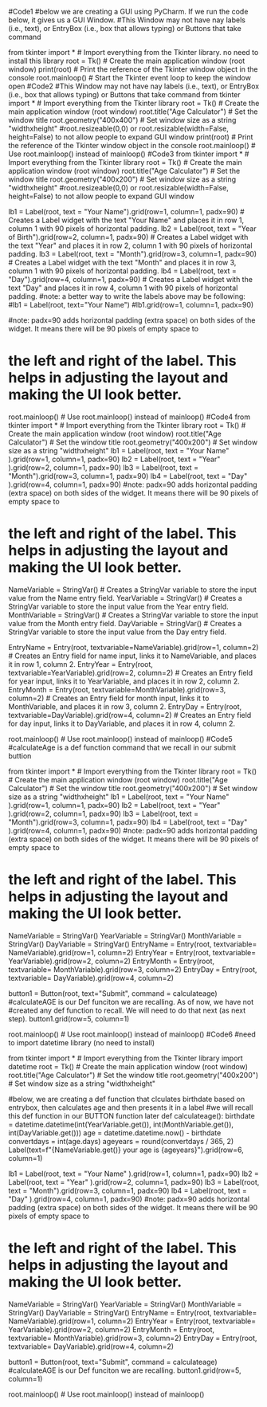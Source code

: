 #Code1
#below we are creating a GUI using PyCharm. If we run the code below, it gives us a GUI Window.
#This Window may not have nay labels (i.e., text), or EntryBox (i.e., box that allows typing) or Buttons that take command

from tkinter import *  # Import everything from the Tkinter library. no need to install this library
root = Tk()  # Create the main application window (root window)
print(root)  # Print the reference of the Tkinter window object in the console
root.mainloop()  # Start the Tkinter event loop to keep the window open
#Code2
#This Window may not have nay labels (i.e., text), or EntryBox (i.e., box that allows typing) or Buttons that take command
from tkinter import *  # Import everything from the Tkinter library
root = Tk()  # Create the main application window (root window)
root.title("Age Calculator")  # Set the window title
root.geometry("400x400")  # Set window size as a string "widthxheight"
#root.resizeable(0,0) or root.resizable(width=False, height=False) to not allow people to expand GUI window
print(root)  # Print the reference of the Tkinter window object in the console
root.mainloop()  # Use root.mainloop() instead of mainloop()
#Code3
from tkinter import *  # Import everything from the Tkinter library
root = Tk()  # Create the main application window (root window)
root.title("Age Calculator")  # Set the window title
root.geometry("400x200")  # Set window size as a string "widthxheight"
#root.resizeable(0,0) or root.resizable(width=False, height=False) to not allow people to expand GUI window

lb1 = Label(root, text = "Your Name").grid(row=1, column=1, padx=90)  # Creates a Label widget with the text "Your Name" and places it in row 1, column 1 with 90 pixels of horizontal padding.
lb2 = Label(root, text = "Year of Birth").grid(row=2, column=1, padx=90)  # Creates a Label widget with the text "Year" and places it in row 2, column 1 with 90 pixels of horizontal padding.
lb3 = Label(root, text = "Month").grid(row=3, column=1, padx=90)  # Creates a Label widget with the text "Month" and places it in row 3, column 1 with 90 pixels of horizontal padding.
lb4 = Label(root, text = "Day").grid(row=4, column=1, padx=90)  # Creates a Label widget with the text "Day" and places it in row 4, column 1 with 90 pixels of horizontal padding.
#note: a better way to write the labels above may be following:
#lb1 = Label(root, text="Your Name")
#lb1.grid(row=1, column=1, padx=90)

#note: padx=90 adds horizontal padding (extra space) on both sides of the widget. It means there will be 90 pixels of empty space to
# the left and right of the label. This helps in adjusting the layout and making the UI look better.

root.mainloop()  # Use root.mainloop() instead of mainloop()
#Code4
from tkinter import *  # Import everything from the Tkinter library
root = Tk()  # Create the main application window (root window)
root.title("Age Calculator")  # Set the window title
root.geometry("400x200")  # Set window size as a string "widthxheight"
lb1 = Label(root, text = "Your Name" ).grid(row=1, column=1, padx=90)
lb2 = Label(root, text = "Year" ).grid(row=2, column=1, padx=90)
lb3 = Label(root, text = "Month").grid(row=3, column=1, padx=90)
lb4 = Label(root, text = "Day" ).grid(row=4, column=1, padx=90)
#note: padx=90 adds horizontal padding (extra space) on both sides of the widget. It means there will be 90 pixels of empty space to
# the left and right of the label. This helps in adjusting the layout and making the UI look better.

NameVariable = StringVar()  # Creates a StringVar variable to store the input value from the Name entry field.
YearVariable = StringVar()  # Creates a StringVar variable to store the input value from the Year entry field.
MonthVariable = StringVar()  # Creates a StringVar variable to store the input value from the Month entry field.
DayVariable = StringVar()  # Creates a StringVar variable to store the input value from the Day entry field.

EntryName = Entry(root, textvariable=NameVariable).grid(row=1, column=2)  # Creates an Entry field for name input, links it to NameVariable, and places it in row 1, column 2.
EntryYear = Entry(root, textvariable=YearVariable).grid(row=2, column=2)  # Creates an Entry field for year input, links it to YearVariable, and places it in row 2, column 2.
EntryMonth = Entry(root, textvariable=MonthVariable).grid(row=3, column=2)  # Creates an Entry field for month input, links it to MonthVariable, and places it in row 3, column 2.
EntryDay = Entry(root, textvariable=DayVariable).grid(row=4, column=2)  # Creates an Entry field for day input, links it to DayVariable, and places it in row 4, column 2.


root.mainloop()  # Use root.mainloop() instead of mainloop()
#Code5
#calculateAge is a def function command that we recall in our submit buttion

from tkinter import *  # Import everything from the Tkinter library
root = Tk()  # Create the main application window (root window)
root.title("Age Calculator")  # Set the window title
root.geometry("400x200")  # Set window size as a string "widthxheight"
lb1 = Label(root, text = "Your Name" ).grid(row=1, column=1, padx=90)
lb2 = Label(root, text = "Year" ).grid(row=2, column=1, padx=90)
lb3 = Label(root, text = "Month").grid(row=3, column=1, padx=90)
lb4 = Label(root, text = "Day" ).grid(row=4, column=1, padx=90)
#note: padx=90 adds horizontal padding (extra space) on both sides of the widget. It means there will be 90 pixels of empty space to
# the left and right of the label. This helps in adjusting the layout and making the UI look better.

NameVariable = StringVar()
YearVariable = StringVar()
MonthVariable = StringVar()
DayVariable = StringVar()
EntryName = Entry(root, textvariable= NameVariable).grid(row=1, column=2)
EntryYear = Entry(root, textvariable= YearVariable).grid(row=2, column=2)
EntryMonth = Entry(root, textvariable= MonthVariable).grid(row=3, column=2)
EntryDay = Entry(root, textvariable= DayVariable).grid(row=4, column=2)

button1 = Button(root, text="Submit", command = calculateage) #calculateAGE is our Def funciton we are recalling. As of now, we have not
#created any def function to recall. We will need to do that next (as next step).
button1.grid(row=5, column=1)

root.mainloop()  # Use root.mainloop() instead of mainloop()
#Code6
#need to import datetime library (no need to install)

from tkinter import *  # Import everything from the Tkinter library
import datetime
root = Tk()  # Create the main application window (root window)
root.title("Age Calculator")  # Set the window title
root.geometry("400x200")  # Set window size as a string "widthxheight"


#below, we are creating a def function that clculates birthdate based on entrybox, then calculates age and then presents it in a label
#we will recall this def function in our BUTTON function later
def calculateage():
 birthdate = datetime.datetime(int(YearVariable.get()), int(MonthVariable.get()), int(DayVariable.get()))
 age = datetime.datetime.now() - birthdate
 convertdays = int(age.days)
 ageyears = round(convertdays / 365, 2)
 Label(text=f"{NameVariable.get()} your age is {ageyears}").grid(row=6, column=1)

lb1 = Label(root, text = "Your Name" ).grid(row=1, column=1, padx=90)
lb2 = Label(root, text = "Year" ).grid(row=2, column=1, padx=90)
lb3 = Label(root, text = "Month").grid(row=3, column=1, padx=90)
lb4 = Label(root, text = "Day" ).grid(row=4, column=1, padx=90)
#note: padx=90 adds horizontal padding (extra space) on both sides of the widget. It means there will be 90 pixels of empty space to
# the left and right of the label. This helps in adjusting the layout and making the UI look better.

NameVariable = StringVar()
YearVariable = StringVar()
MonthVariable = StringVar()
DayVariable = StringVar()
EntryName = Entry(root, textvariable= NameVariable).grid(row=1, column=2)
EntryYear = Entry(root, textvariable= YearVariable).grid(row=2, column=2)
EntryMonth = Entry(root, textvariable= MonthVariable).grid(row=3, column=2)
EntryDay = Entry(root, textvariable= DayVariable).grid(row=4, column=2)

button1 = Button(root, text="Submit", command = calculateage) #calculateAGE is our Def funciton we are recalling.
button1.grid(row=5, column=1)

root.mainloop()  # Use root.mainloop() instead of mainloop()
